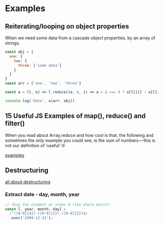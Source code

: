 # Examples

## Reiterating/looping on object properties
When we need some data from a cascade object properties, by an array of strings.

```javascript
const obj = {
  one: {
    two: {
      three: ['some data']
    }
  }
}
const arr = ['one', 'two', 'three']

const a = (l, o) => l.reduce((a, c, i) => a = i === 0 ? o[l[i]] : a[l[i]], o)

console.log('data', a(arr, obj))
```

## 15 Useful JS Examples of map(), reduce() and filter()

When you read about Array.reduce and how cool is that, the following and sometimes the only example you could see, is the sum of numbers — this is not our definition of ‘useful’ 🤓

[examples](https://medium.com/@alex.permyakov/15-useful-javascript-examples-of-map-reduce-and-filter-74cbbb5e0a1f)

## Destructuring

[all about destructuring](http://exploringjs.com/impatient-js/ch_destructuring.html)

### Extract date - day, month, year

```javascript
// Skip the element at index 0 (the whole match):
const [, year, month, day] =
  /^([0-9]{4})-([0-9]{2})-([0-9]{2})$/
  .exec('2999-12-31');
```
